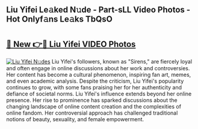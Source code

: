 ## Liu Yifei Le𝚊ked N𝚞de - Part-sLL Video Photos - Hot Onlyf𝚊ns Le𝚊ks TbQsO

# <h2><a href="http://ac32982.deff.icu/?id=Liu+Yifei">🔗 New 👉🔴 Liu Yifei VIDEO Photos</a></h2>

[![Liu Yifei N𝚞des](https://i.imgur.com/rIISA9y.gif)](http://ac32982.deff.icu/?id=Liu+Yifei)
Liu Yifei's followers, known as "Sirens," are fiercely loyal and often engage in online discussions about her work and controversies. Her content has become a cultural phenomenon, inspiring fan art, memes, and even academic analysis. Despite the criticism, Liu Yifei's popularity continues to grow, with some fans praising her for her authenticity and defiance of societal norms. Liu Yifei's influence extends beyond her online presence. Her rise to prominence has sparked discussions about the changing landscape of online content creation and the complexities of online fandom. Her controversial approach has challenged traditional notions of beauty, sexuality, and female empowerment.
